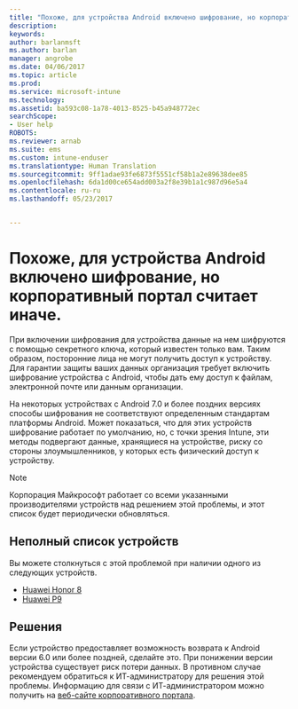 ```yaml
---
title: "Похоже, для устройства Android включено шифрование, но корпоративный портал считает иначе."
description: 
keywords: 
author: barlanmsft
ms.author: barlan
manager: angrobe
ms.date: 04/06/2017
ms.topic: article
ms.prod: 
ms.service: microsoft-intune
ms.technology: 
ms.assetid: ba593c08-1a78-4013-8525-b45a948772ec
searchScope:
- User help
ROBOTS: 
ms.reviewer: arnab
ms.suite: ems
ms.custom: intune-enduser
ms.translationtype: Human Translation
ms.sourcegitcommit: 9ff1adae93fe6873f5551cf58b1a2e89638dee85
ms.openlocfilehash: 6da1d00ce654add003a2f8e39b1a1c987d96e5a4
ms.contentlocale: ru-ru
ms.lasthandoff: 05/23/2017


---
```



# <a name="your-android-device-seems-to-be-encrypted-but-company-portal-says-otherwise"></a>Похоже, для устройства Android включено шифрование, но корпоративный портал считает иначе.

При включении шифрования для устройства данные на нем шифруются с помощью секретного ключа, который известен только вам. Таким образом, посторонние лица не могут получить доступ к устройству. Для гарантии защиты ваших данных организация требует включить шифрование устройства с Android, чтобы дать ему доступ к файлам, электронной почте или данным организации.

На некоторых устройствах с Android 7.0 и более поздних версиях способы шифрования не соответствуют определенным стандартам платформы Android. Может показаться, что для этих устройств шифрование работает по умолчанию, но, с точки зрения Intune, эти методы подвергают данные, хранящиеся на устройстве, риску со стороны злоумышленников, у которых есть физический доступ к устройству.

> [!Note]
> Корпорация Майкрософт работает со всеми указанными производителями устройств над решением этой проблемы, и этот список будет периодически обновляться.

## <a name="an-incomplete-list-of-devices"></a>Неполный список устройств

Вы можете столкнуться с этой проблемой при наличии одного из следующих устройств.

- [Huawei Honor 8](http://consumer.huawei.com/en/support/mobile-phones/honor8_en-sup.htm)
- [Huawei P9](http://consumer.huawei.com/mobile-phones/p9/index.html)

## <a name="solutions"></a>Решения

Если устройство предоставляет возможность возврата к Android версии 6.0 или более поздней, сделайте это. При понижении версии устройства существует риск потери данных. В противном случае рекомендуем обратиться к ИТ-администратору для решения этой проблемы. Информацию для связи с ИТ-администратором можно получить на [веб-сайте корпоративного портала](http://portal.manage.microsoft.com).

